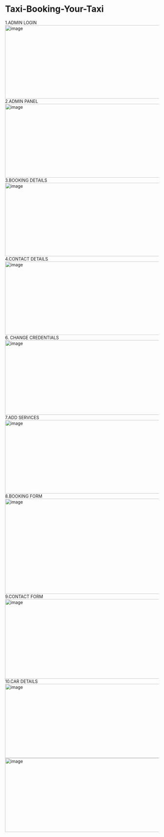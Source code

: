 # Taxi-Booking-Your-Taxi
1.ADMIN LOGIN
<img width="524" height="240" alt="image" src="https://github.com/user-attachments/assets/b2f8f9e9-fc19-4845-abaa-a2a1fa874bd5" />
2.ADMIN PANEL
<img width="525" height="241" alt="image" src="https://github.com/user-attachments/assets/5464e63b-e549-41e6-a972-a900d51b79d8" />
3.BOOKING DETAILS
<img width="524" height="240" alt="image" src="https://github.com/user-attachments/assets/e6a47cc0-6fb5-4981-815f-c6aa4cf14928" />
4.CONTACT DETAILS
<img width="525" height="240" alt="image" src="https://github.com/user-attachments/assets/623f9c95-a471-48b6-a467-2a85e1359a14" />
6. CHANGE CREDENTIALS
<img width="525" height="244" alt="image" src="https://github.com/user-attachments/assets/242eb693-9568-414f-98e0-aad46bdc5d97" />
7.ADD SERVICES
<img width="525" height="240" alt="image" src="https://github.com/user-attachments/assets/7de61e55-10b6-4b3e-8925-ef604a169a71" />
8.BOOKING FORM
<img width="525" height="311" alt="image" src="https://github.com/user-attachments/assets/fa10c928-bb29-4bf6-8f68-345d0c77f239" />
9.CONTACT FORM
<img width="525" height="260" alt="image" src="https://github.com/user-attachments/assets/53837cdb-b976-4ccf-b2c4-9c75e54a0a60" />
10.CAR DETAILS
<img width="525" height="242" alt="image" src="https://github.com/user-attachments/assets/32f25caa-fda3-4ea0-99e3-396cbc8630d7" />
<img width="524" height="242" alt="image" src="https://github.com/user-attachments/assets/4db51149-06d3-4453-996b-c21d97386b46" />



